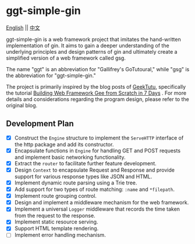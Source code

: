 # ggt-simple-gin
[English](./README.md) || [中文](./README_zh.md)

ggt-simple-gin is a web framework project that imitates the hand-written implementation of gin. It aims to gain a deeper understanding of the underlying principles and design patterns of gin and ultimately create a simplified version of a web framework called gsg.

The name "ggt" is an abbreviation for "Gallifrey's GoTutoural," while "gsg" is the abbreviation for "ggt-simple-gin."

The project is primarily inspired by the blog posts of [GeekTutu](https://geektutu.com), specifically the tutorial [Building Web Framework Gee from Scratch in 7 Days](https://geektutu.com/post/gee.html) . For more details and considerations regarding the program design, please refer to the original blog.

## Development Plan

- [x] Construct the `Engine` structure to implement the `ServeHTTP` interface of the http package and add its constructor.
- [x] Encapsulate functions in `Engine` for handling GET and POST requests and implement basic networking functionality.
- [x] Extract the `router` to facilitate further feature development.
- [x] Design `Context` to encapsulate Request and Response and provide support for various response types like JSON and HTML.
- [x] Implement dynamic route parsing using a Trie tree.
- [x] Add support for two types of route matching: `:name` and `*filepath`.
- [x] Implement route grouping control.
- [x] Design and implement a middleware mechanism for the web framework.
- [x] Implement a universal `Logger` middleware that records the time taken from the request to the response.
- [x] Implement static resource serving.
- [x] Support HTML template rendering.
- [ ] Implement error handling mechanism.
